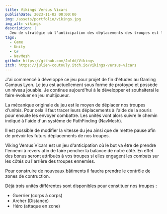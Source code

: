 ```yaml
---
title: Vikings Versus Vicars
publishDate: 2023-11-02 00:00:00
img: /assets/portfolio/vikings.jpg
img_alt: vikings
description: |
  Jeu de stratégie où l'anticipation des déplacements des troupes est la priorité afin de repousser l'invasion viking.
tags:
  - Game
  - Unity
  - C#
  - NavMesh
github: https://github.com/Joldd/Vikings
itch: https://julien-coutouly.itch.io/vikings-versus-vicars
---
```


J'ai commencé à développé ce jeu pour projet de fin d'études au Gaming Campus Lyon. 
Le jeu est actuellement sous forme de protoype et possède un niveau jouable. 
Je continue aujourd'hui à le développer et souhaiterai le faire évoluer en jeu multijoueur.

La mécanique originale du jeu est le moyen de déplacer nos troupes d'unités.
Pour cela il faut tracer leurs déplacements à l'aide de la souris pour ensuite les envoyer combattre. Les unités vont alors suivre le chemin indiqué à l'aide d'un système de PathFinding (NavMesh).

Il est possible de modifier la vitesse du jeu ainsi que de mettre pause afin de prévoir les futurs déplacements de nos troupes.

Viking Versus Vicars est un jeu d'anticipation où le but va être de prendre l'ennemi à revers afin de faire pencher la balance de notre côté.
En effet des bonus seront attribués à vos troupes si elles engagent les combats sur les côtés ou l'arrière des troupes ennemies.

Pour construire de nouveaux bâtiments il faudra prendre le contrôle de zones de contruction.

Déjà trois unités différentes sont disponibles pour constituer nos troupes : 
* Guerrier (corps à corps)
* Archer (Distance)
* Héro (attaque en zone)

